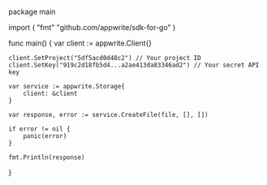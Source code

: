 package main

import (
    "fmt"
    "github.com/appwrite/sdk-for-go"
)

func main() {
    var client := appwrite.Client{}

    client.SetProject("5df5acd0d48c2") // Your project ID
    client.SetKey("919c2d18fb5d4...a2ae413da83346ad2") // Your secret API key

    var service := appwrite.Storage{
        client: &client
    }

    var response, error := service.CreateFile(file, [], [])

    if error != nil {
        panic(error)
    }

    fmt.Println(response)
}